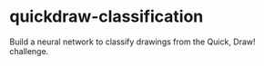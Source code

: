 # quickdraw-classification
Build a neural network to classify drawings from the Quick, Draw! challenge.
